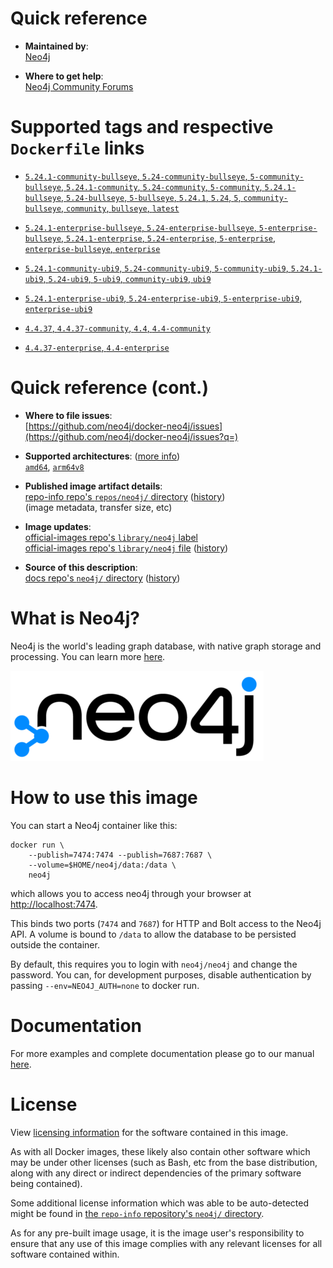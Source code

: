 <!--

********************************************************************************

WARNING:

    DO NOT EDIT "neo4j/README.md"

    IT IS AUTO-GENERATED

    (from the other files in "neo4j/" combined with a set of templates)

********************************************************************************

-->

# Quick reference

-	**Maintained by**:  
	[Neo4j](https://github.com/neo4j/docker-neo4j)

-	**Where to get help**:  
	[Neo4j Community Forums](https://community.neo4j.com)

# Supported tags and respective `Dockerfile` links

-	[`5.24.1-community-bullseye`, `5.24-community-bullseye`, `5-community-bullseye`, `5.24.1-community`, `5.24-community`, `5-community`, `5.24.1-bullseye`, `5.24-bullseye`, `5-bullseye`, `5.24.1`, `5.24`, `5`, `community-bullseye`, `community`, `bullseye`, `latest`](https://github.com/neo4j/docker-neo4j-publish/blob/b38cae5fc959dd046cfa75bc48248f0ec9d2798b/5.24.1/bullseye/community/Dockerfile)

-	[`5.24.1-enterprise-bullseye`, `5.24-enterprise-bullseye`, `5-enterprise-bullseye`, `5.24.1-enterprise`, `5.24-enterprise`, `5-enterprise`, `enterprise-bullseye`, `enterprise`](https://github.com/neo4j/docker-neo4j-publish/blob/b38cae5fc959dd046cfa75bc48248f0ec9d2798b/5.24.1/bullseye/enterprise/Dockerfile)

-	[`5.24.1-community-ubi9`, `5.24-community-ubi9`, `5-community-ubi9`, `5.24.1-ubi9`, `5.24-ubi9`, `5-ubi9`, `community-ubi9`, `ubi9`](https://github.com/neo4j/docker-neo4j-publish/blob/b38cae5fc959dd046cfa75bc48248f0ec9d2798b/5.24.1/ubi9/community/Dockerfile)

-	[`5.24.1-enterprise-ubi9`, `5.24-enterprise-ubi9`, `5-enterprise-ubi9`, `enterprise-ubi9`](https://github.com/neo4j/docker-neo4j-publish/blob/b38cae5fc959dd046cfa75bc48248f0ec9d2798b/5.24.1/ubi9/enterprise/Dockerfile)

-	[`4.4.37`, `4.4.37-community`, `4.4`, `4.4-community`](https://github.com/neo4j/docker-neo4j-publish/blob/7422ac53238f689a26144d3c1c5aee434a07a325/4.4.37/bullseye/community/Dockerfile)

-	[`4.4.37-enterprise`, `4.4-enterprise`](https://github.com/neo4j/docker-neo4j-publish/blob/7422ac53238f689a26144d3c1c5aee434a07a325/4.4.37/bullseye/enterprise/Dockerfile)

# Quick reference (cont.)

-	**Where to file issues**:  
	[https://github.com/neo4j/docker-neo4j/issues](https://github.com/neo4j/docker-neo4j/issues?q=)

-	**Supported architectures**: ([more info](https://github.com/docker-library/official-images#architectures-other-than-amd64))  
	[`amd64`](https://hub.docker.com/r/amd64/neo4j/), [`arm64v8`](https://hub.docker.com/r/arm64v8/neo4j/)

-	**Published image artifact details**:  
	[repo-info repo's `repos/neo4j/` directory](https://github.com/docker-library/repo-info/blob/master/repos/neo4j) ([history](https://github.com/docker-library/repo-info/commits/master/repos/neo4j))  
	(image metadata, transfer size, etc)

-	**Image updates**:  
	[official-images repo's `library/neo4j` label](https://github.com/docker-library/official-images/issues?q=label%3Alibrary%2Fneo4j)  
	[official-images repo's `library/neo4j` file](https://github.com/docker-library/official-images/blob/master/library/neo4j) ([history](https://github.com/docker-library/official-images/commits/master/library/neo4j))

-	**Source of this description**:  
	[docs repo's `neo4j/` directory](https://github.com/docker-library/docs/tree/master/neo4j) ([history](https://github.com/docker-library/docs/commits/master/neo4j))

# What is Neo4j?

Neo4j is the world's leading graph database, with native graph storage and processing. You can learn more [here](http://neo4j.com/developer).

![logo](https://raw.githubusercontent.com/docker-library/docs/56823e63d5b6dd7ddbb9d5d3c4a8947778055d8e/neo4j/logo.png)

# How to use this image

You can start a Neo4j container like this:

```console
docker run \
    --publish=7474:7474 --publish=7687:7687 \
    --volume=$HOME/neo4j/data:/data \
    neo4j
```

which allows you to access neo4j through your browser at [http://localhost:7474](http://localhost:7474).

This binds two ports (`7474` and `7687`) for HTTP and Bolt access to the Neo4j API. A volume is bound to `/data` to allow the database to be persisted outside the container.

By default, this requires you to login with `neo4j/neo4j` and change the password. You can, for development purposes, disable authentication by passing `--env=NEO4J_AUTH=none` to docker run.

# Documentation

For more examples and complete documentation please go to our manual [here](http://neo4j.com/docs/operations-manual/current/deployment/single-instance/docker/).

# License

View [licensing information](https://neo4j.com/licensing) for the software contained in this image.

As with all Docker images, these likely also contain other software which may be under other licenses (such as Bash, etc from the base distribution, along with any direct or indirect dependencies of the primary software being contained).

Some additional license information which was able to be auto-detected might be found in [the `repo-info` repository's `neo4j/` directory](https://github.com/docker-library/repo-info/tree/master/repos/neo4j).

As for any pre-built image usage, it is the image user's responsibility to ensure that any use of this image complies with any relevant licenses for all software contained within.
